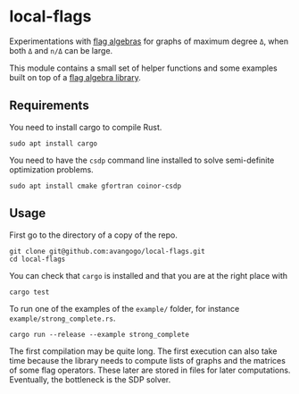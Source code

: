 # local-flags

Experimentations with [flag algebras](http://people.cs.uchicago.edu/~razborov/files/flag.pdf) for graphs of maximum degree `Δ`, when both `Δ` and `n/Δ` can be large.

This module contains a small set of helper functions and some examples built on top of a [flag algebra library](https://docs.rs/flag-algebra).

## Requirements

You need to install cargo to compile Rust.
```
sudo apt install cargo
```
You need to have the `csdp` command line installed to solve semi-definite optimization problems.
```
sudo apt install cmake gfortran coinor-csdp
```

## Usage

First go to the directory of a copy of the repo.
```
git clone git@github.com:avangogo/local-flags.git
cd local-flags
```
You can check that `cargo` is installed and that you are at the right place  with
```
cargo test
```

To run one of the examples of the `example/` folder, for instance `example/strong_complete.rs`.
```
cargo run --release --example strong_complete
```
The first compilation may be quite long. The first execution can also take time because the library needs to compute lists of graphs and the matrices of some flag operators. These later are stored in files for later computations. Eventually, the bottleneck is the SDP solver.